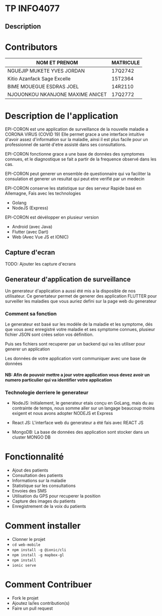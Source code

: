 # TP INFO4077
## Description


# Contributors

NOM ET PRENOM |        MATRICULE
--------------|---------------------
NGUEJIP MUKETE YVES JORDAN       | 17Q2742
Kitio Azanfack Sage Excelle      | 15T2364
BIME MOUEGUE ESDRAS JOEL         | 14R2110
NJOUONKOU NKANJONE MAXIME ANICET | 17Q2772

# Description de l'application
EPI-CORON est une application de surveillance de la nouvelle maladie a CORONA VIRUS (COVID 19)
Elle permet grace a une interface intuitive d'avoir assez d'information sur la maladie, ainsi
il est plus facile pour un professionnel de santé d'etre assisté dans ses consultations.

EPI-CORON fonctionne grace a une base de données des symptomes connues, et le diagnostique se fait 
a partir de la frequence observé dans les cas.

EPI-CORON peut generer un ensemble de questionnaire qui va faciliter la consulation et generer un
resultat qui peut etre verifié par un medecin

EPI-CORON conserve les statistique sur des serveur Rapide basé en Allemagne, Fais avec les technologies
- Golang
- NodeJS (Express)

EPI-CORON est dévélopper en plusieur version
- Android (avec Java)
- Flutter (avec Dart)
- Web (Avec Vue JS et IONIC)


## Capture d'ecran
TODO: Ajouter les capture d'ecrans

## Generateur d'application de surveillance
Un generateur d'application a aussi été mis a la disposible de nos utilisateur.
Ce genertateur permet de generer des application FLUTTER pour surveiller les maladies que vous auriez defini sur la page web du generateur

### Comment sa fonction
Le generateur est basé sur les modéle de la maladie et les symptome, dés que vous avez enregistré votre maladie et ses symptome connues, plusieur fichier JSON sont crées selon vos définition.

Puis ses fichiers sont recuperer par un backend qui va les utiliser pour generer un application

Les données de votre application vont communiquer avec une base de données

#### NB: Afin de pouvoir mettre a jour votre application vous devez avoir un numero particulier qui va identifier votre application

### Technologie derriere le generateur
- NodeJS: Initialement, le generateur etais conçu en GoLang, mais du au contrainte de temps, nous somme aller sur un langage beaucoup moins exigent et nous avons adopter NODEJS et Express

- React JS: L'interface web du generateur a été fais avec REACT JS

- MongoDB: La base de données des application sont stocker dans un cluster MONGO DB

# Fonctionnalité
- Ajout des patients
- Consultation des patients
- Informations sur la maladie
- Statistique sur les consultations
- Envoies des SMS
- Utilisation du GPS pour recuperer la position
- Capture des images du patients
- Enregistrement de la voix du patients

# Comment installer
- Clonner le projet
- `cd web-mobile`
- `npm install -g @ionic/cli`
- `npm install -g mapbox-gl`
- `npm install`
- `ionic serve`

# Comment Contribuer

- Fork le projet
- Ajoutez la/les contribution(s)
- Faire un pull request
